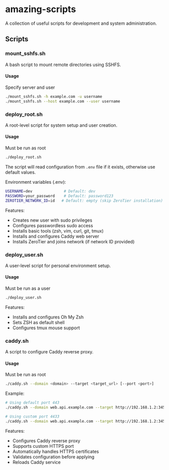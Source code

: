 # amazing-scripts

A collection of useful scripts for development and system administration.

## Scripts

### mount_sshfs.sh

A bash script to mount remote directories using SSHFS. 

#### Usage

Specify server and user

```bash
./mount_sshfs.sh -h example.com -u username
./mount_sshfs.sh --host example.com --user username
```

### deploy_root.sh

A root-level script for system setup and user creation.

#### Usage

Must be run as root

```bash
./deploy_root.sh
```

The script will read configuration from `.env` file if it exists, otherwise use default values.

Environment variables (.env):
```bash
USERNAME=dev              # Default: dev
PASSWORD=your_password    # Default: password123
ZEROTIER_NETWORK_ID=id   # Default: empty (skip ZeroTier installation)
```

Features:
- Creates new user with sudo privileges
- Configures passwordless sudo access
- Installs basic tools (zsh, vim, curl, git, tmux)
- Installs and configures Caddy web server
- Installs ZeroTier and joins network (if network ID provided)

### deploy_user.sh

A user-level script for personal environment setup.

#### Usage

Must be run as a user

```bash
./deploy_user.sh
```

Features:
- Installs and configures Oh My Zsh
- Sets ZSH as default shell
- Configures tmux mouse support

### caddy.sh

A script to configure Caddy reverse proxy.

#### Usage

Must be run as root

```bash
./caddy.sh --domain <domain> --target <target_url> [--port <port>]
```

Example:
```bash
# Using default port 443
./caddy.sh --domain web.api.example.com --target http://192.168.1.2:34567

# Using custom port 4433
./caddy.sh --domain web.api.example.com --target http://192.168.1.2:34567 --port 4433
```

Features:
- Configures Caddy reverse proxy
- Supports custom HTTPS port
- Automatically handles HTTPS certificates
- Validates configuration before applying
- Reloads Caddy service
